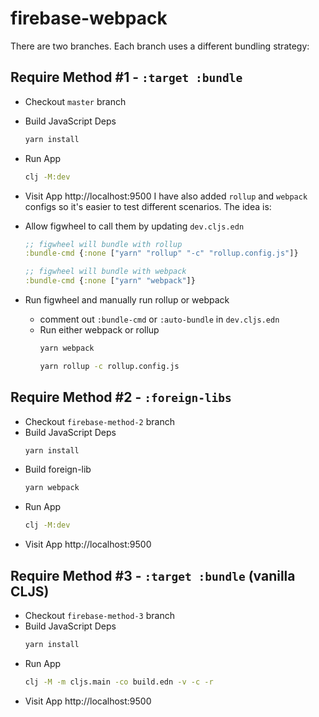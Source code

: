 # firebase-webpack

There are two branches.  Each branch uses a different bundling strategy:


## Require Method #1 - `:target :bundle`

- Checkout `master` branch
- Build JavaScript Deps
  ```bash
  yarn install
  ```
- Run App
  ```bash
  clj -M:dev
  ```
- Visit App
  http://localhost:9500
I have also added `rollup` and `webpack` configs so it's easier to test different
scenarios.  The idea is:

- Allow figwheel to call them by updating `dev.cljs.edn`
  ```clojure
  ;; figwheel will bundle with rollup
  :bundle-cmd {:none ["yarn" "rollup" "-c" "rollup.config.js"]}

  ;; figwheel will bundle with webpack
  :bundle-cmd {:none ["yarn" "webpack"]}
  ```
- Run figwheel and manually run rollup or webpack
  - comment out `:bundle-cmd` or `:auto-bundle` in `dev.cljs.edn`
  - Run either webpack or rollup
    ```bash
    yarn webpack

    yarn rollup -c rollup.config.js
    ```

## Require Method #2 - `:foreign-libs`

- Checkout `firebase-method-2` branch
- Build JavaScript Deps
  ```bash
  yarn install
  ```
- Build foreign-lib
  ```bash
  yarn webpack
  ```
- Run App
  ```bash
  clj -M:dev
  ```
- Visit App
  http://localhost:9500


## Require Method #3 - `:target :bundle` (vanilla CLJS)


- Checkout `firebase-method-3` branch
- Build JavaScript Deps
  ```bash
  yarn install
  ```
- Run App
  ```bash
  clj -M -m cljs.main -co build.edn -v -c -r
  ```
- Visit App
  http://localhost:9500

